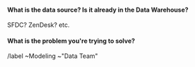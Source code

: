 <!---
This issue is for data modeling needs. If you need access to a table or field, or need a new calculated value within the database or Looker, use this template. 
---->
#### What is the data source? Is it already in the Data Warehouse?

SFDC? ZenDesk? etc.

#### What is the problem you're trying to solve?


/label ~Modeling ~"Data Team" 